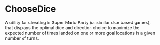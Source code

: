 # ChooseDice

A utility for cheating in Super Mario Party (or similar dice based games), that displays the optimal dice and direction choice to maximize the expected number of times landed on one or more goal locations in a given number of turns.
